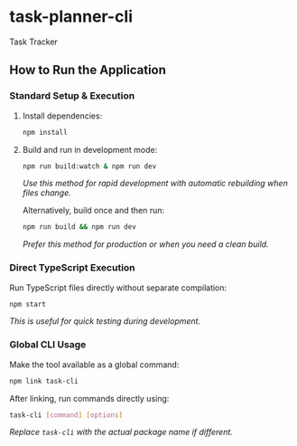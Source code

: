# task-planner-cli
Task Tracker

## How to Run the Application

### Standard Setup & Execution

1. Install dependencies:
   ```bash
   npm install
   ```

2. Build and run in development mode:
   ```bash
   npm run build:watch & npm run dev
   ```
   *Use this method for rapid development with automatic rebuilding when files change.*

   Alternatively, build once and then run:
   ```bash
   npm run build && npm run dev
   ```
   *Prefer this method for production or when you need a clean build.*

### Direct TypeScript Execution

Run TypeScript files directly without separate compilation:
```bash
npm start
```
*This is useful for quick testing during development.*

### Global CLI Usage

Make the tool available as a global command:
```bash
npm link task-cli
```

After linking, run commands directly using:
```bash
task-cli [command] [options]
```
*Replace `task-cli` with the actual package name if different.*
